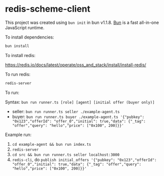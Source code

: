 # redis-scheme-client

This project was created using `bun init` in bun v1.1.8. [Bun](https://bun.sh) is a fast all-in-one JavaScript runtime.

To install dependencies:

```bash
bun install
```

To install redis:

https://redis.io/docs/latest/operate/oss_and_stack/install/install-redis/

To run redis:

```bash
redis-server
```

To run:

Syntax: `bun run runner.ts [role] [agent] [initial offer (buyer only)]`

- seller: `bun run runner.ts seller ./example-agent.ts`
- buyer: `bun run runner.ts buyer ./example-agent.ts '{"pubkey": "0x123","offerId": "offer_0","initial": true,"data": {"_tag": "offer","query": "hello","price": ["0x100", 200]}}'`

Example run:
1. `cd example-agent && bun run index.ts`
2. `redis-server`
3. `cd src && bun run runner.ts seller localhost:3000`
4. `redis-cli`, do `publish initial_offers '{"pubkey": "0x123","offerId": "offer_0","initial": true,"data": {"_tag": "offer","query": "hello","price": ["0x100", 200]}}'`
